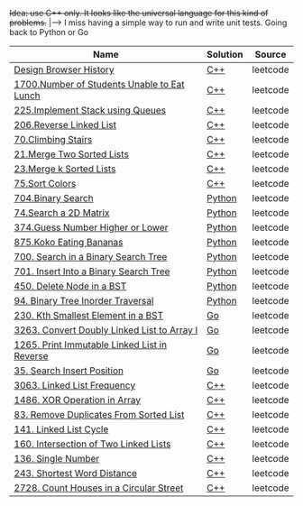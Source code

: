 ~~Idea: use C++ only. It looks like the universal language for this kind of problems.~~
|--> I miss having a simple way to run and write unit tests. Going back to Python or Go

| Name                                                                                                                 | Solution                                                                   | Source   |
| -------------------------------------------------------------------------------------------------------------------- | -------------------------------------------------------------------------- | -------- |
| [Design Browser History](https://leetcode.com/problems/design-browser-history)                                       | [C++](/problems/leetcode/1472_design_browser_history.cpp)                  | leetcode |
| [1700.Number of Students Unable to Eat Lunch](https://leetcode.com/problems/number-of-students-unable-to-eat-lunch/) | [C++](/problems/leetcode/1700_number_of_students_unable_to_eath_lunch.cpp) | leetcode |
| [225.Implement Stack using Queues](https://leetcode.com/problems/implement-stack-using-queues/)                      | [C++](/problems/leetcode/225_implement_stack_using_queues.cpp)             | leetcode |
| [206.Reverse Linked List](https://leetcode.com/problems/reverse-linked-list)                                         | [C++](/problems/leetcode/206_reverse_linked_list.cpp)                      | leetcode |
| [70.Climbing Stairs](https://leetcode.com/problems/climbing-stairs)                                                  | [C++](/problems/leetcode/70_climbing_stairs.cpp)                           | leetcode |
| [21.Merge Two Sorted Lists](https://leetcode.com/problems/merge-two-sorted-lists)                                    | [C++](/problems/leetcode/21_merge_two_sorted_lists.cpp)                    | leetcode |
| [23.Merge k Sorted Lists](https://leetcode.com/problems/merge-k-sorted-lists)                                        | [C++](/problems/leetcode/23_merge_k_sorted_lists.cpp)                      | leetcode |
| [75.Sort Colors](https://leetcode.com/problems/sort-colors)                                                          | [C++](/problems/leetcode/75_sort_colors.cpp)                               | leetcode |
| [704.Binary Search](https://leetcode.com/problems/binary-search)                                                     | [Python](/problems/leetcode/704_binary_search.py)                          | leetcode |
| [74.Search a 2D Matrix](https://leetcode.com/problems/search-a-2d-matrix)                                            | [Python](/problems/leetcode/74_search_a_2d_matrix.py)                      | leetcode |
| [374.Guess Number Higher or Lower](https://leetcode.com/problems/guess-number-higher-or-lower)                       | [Python](/problems/leetcode/374_guess_number_higher_or_lower.py)           | leetcode |
| [875.Koko Eating Bananas](https://leetcode.com/problems/koko-eating-bananas)                                         | [Python](/problems/leetcode/875_koko_eating_bananas.py)                    | leetcode |
| [700. Search in a Binary Search Tree](https://leetcode.com/problems/search-in-a-binary-search-tree/)                 | [Python](/problems/leetcode/700_search_in_a_binary_search_tree/)           | leetcode |
| [701. Insert Into a Binary Search Tree](https://leetcode.com/problems/insert-into-a-binary-search-tree)              | [Python](/problems/leetcode/701_insert_into_a_binary_search_tree/)         | leetcode |
| [450. Delete Node in a BST](https://leetcode.com/problems/delete-node-in-a-bst)                                      | [Python](/problems/leetcode/450_delete_node_in_a_bst/)                     | leetcode |
| [94. Binary Tree Inorder Traversal](https://leetcode.com/problems/binary-tree-inorder-traversal)                     | [Python](/problems/leetcode/94_binary_tree_inorder_traversal/)             | leetcode |
| [230. Kth Smallest Element in a BST ](https://leetcode.com/problems/kth-smallest-element-in-a-bst)                   | [Go](/problems/leetcode/230_kth_smallest_element_in_a_bst/)                | leetcode |
| [3263. Convert Doubly Linked List to Array I](https://leetcode.com/problems/convert-doubly-linked-list-to-array-i)   | [Go](/problems/leetcode/3263_convert_doubly_linked_list_to_array_i)        | leetcode |
| [1265. Print Immutable Linked List in Reverse](https://leetcode.com/problems/print-immutable-linked-list-in-reverse) | [Go](/problems/leetcode/1265_print_immutable_linked_list_in_reverse)       | leetcode |
| [35. Search Insert Position](https://leetcode.com/problems/search-insert-position)                                   | [Go](/problems/leetcode/35_search_insert_position)                         | leetcode |
| [3063. Linked List Frequency](https://leetcode.com/problems/linked-list-frequency)                                   | [C++](/problems/leetcode/3063_linked_list_frequency)                       | leetcode |
| [1486. XOR Operation in Array](https://leetcode.com/problems/xor-operation-in-an-array)                              | [C++](/problems/leetcode/1486_xor_operation_in_an_array)                   | leetcode |
| [83. Remove Duplicates From Sorted List](https://leetcode.com/problems/remove-duplicates-from-sorted-list/)          | [C++](/problems/leetcode/83_remove_duplicates_from_sorted_list)            | leetcode |
| [141. Linked List Cycle](https://leetcode.com/problems/linked-list-cycle/description/)                               | [C++](/problems/leetcode/141_linked_list_cycle)                            | leetcode |
| [160. Intersection of Two Linked Lists](https://leetcode.com/problems/intersection-of-two-linked-lists)              | [C++](/problems/leetcode/160_intersection_of_two_linked_lists)             | leetcode |
| [136. Single Number](https://leetcode.com/problems/single-number)                                                    | [C++](/problems/leetcode/136_single_number)                                | leetcode |
| [243. Shortest Word Distance](https://leetcode.com/problems/shortest-word-distance)                                  | [C++](/problems/leetcode/243_shortest_word_distance)                       | leetcode |
| [2728. Count Houses in a Circular Street](https://leetcode.com/problems/count-houses-in-a-circular-street) | [C++](/problems/leetcode/2728_count_houses_in_a_circular_street) | leetcode |
